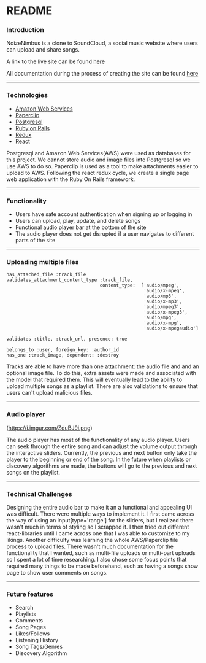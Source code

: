 # README

### Introduction
NoizeNimbus is a clone to SoundCloud, a social music website where users can upload and share songs.

A link to the live site can be found [here](https://noize-nimbus.herokuapp.com/#/)

All documentation during the process of creating the site can be found [here](https://github.com/xvzero/noize_nimbus/wiki)

---

### Technologies
- [Amazon Web Services](https://aws.amazon.com/)
- [Paperclip](https://github.com/thoughtbot/paperclip)
- [Postgresql](https://www.postgresql.org/)
- [Ruby on Rails](http://rubyonrails.org/)
- [Redux](https://redux.js.org/)
- [React](https://reactjs.org/)

Postgresql and Amazon Web Services(AWS) were used as databases for this project. We cannot store audio and image files into Postgresql so we use AWS to do so.  Paperclip is used as a tool to make attachments easier to upload to AWS. Following the react redux cycle, we create a single page web application with the Ruby On Rails framework.  

---

### Functionality

- Users have safe account authentication when signing up or logging in
- Users can upload, play, update, and delete songs
- Functional audio player bar at the bottom of the site
- The audio player does not get disrupted if a user navigates to different parts of the site

---

### Uploading multiple files

```
has_attached_file :track_file
validates_attachment_content_type :track_file,
                                  content_type:  ['audio/mpeg',
                                                  'audio/x-mpeg',
                                                  'audio/mp3',
                                                  'audio/x-mp3',
                                                  'audio/mpeg3',
                                                  'audio/x-mpeg3',
                                                  'audio/mpg',
                                                  'audio/x-mpg',
                                                  'audio/x-mpegaudio']

validates :title, :track_url, presence: true

belongs_to :user, foreign_key: :author_id
has_one :track_image, dependent: :destroy
```

Tracks are able to have more than one attachment: the audio file and and an optional image file. To do this, extra assets were made and associated with the model that required them.  This will eventually lead to the ability to upload multiple songs as a playlist. There are also validations to ensure that users can't upload malicious files.

---

### Audio player
(https://i.imgur.com/ZduBJ9i.png)

The audio player has most of the functionality of any audio player.  Users can seek through the entire song and can adjust the volume output through the interactive sliders. Currently, the previous and next button only take the player to the beginning or end of the song.  In the future when playlists or discovery algorithms are made, the buttons will go to the previous and next songs on the playlist.

---

### Technical Challenges

Designing the entire audio bar to make it an a functional and appealing UI was difficult.  There were multiple ways to implement it.  I first came across the way of using an input[type='range'] for the sliders, but I realized there wasn't much in terms of styling so I scrapped it. I then tried out different react-libraries until I came across one that I was able to customize to my likings.  Another difficulty was learning the whole AWS/Paperclip file process to upload files. There wasn't much documentation for the functionality that I wanted, such as multi-file uploads or multi-part uploads so I spent a lot of time researching.  I also chose some focus points that required many things to be made beforehand, such as having a songs show page to show user comments on songs.

---

### Future features

- Search
- Playlists
- Comments
- Song Pages
- Likes/Follows
- Listening History
- Song Tags/Genres
- Discovery Algorithm
